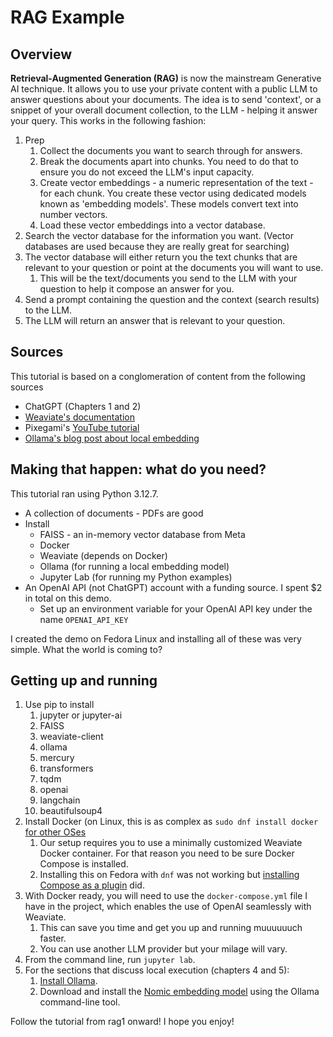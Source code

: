 # RAG Example
## Overview
**Retrieval-Augmented Generation (RAG)** is now the mainstream Generative AI technique. It allows you to use your private content with a public LLM to answer questions about your documents. The idea is to send 'context', or a snippet of your overall document collection, to the LLM - helping it answer your query.
This works in the following fashion:
1. Prep
   1. Collect the documents you want to search through for answers.
   2. Break the documents apart into chunks. You need to do that to ensure you do not exceed the LLM's input capacity.
   3. Create vector embeddings - a numeric representation of the text - for each chunk. You create these vector using dedicated models known as 'embedding models'. These models convert text into number vectors.
   4. Load these vector embeddings into a vector database.
2. Search the vector database for the information you want. (Vector databases are used because they are really great for searching)
3. The vector database will either return you the text chunks that are relevant to your question or point at the documents you will want to use. 
   1. This will be the text/documents you send to the LLM with your question to help it compose an answer for you.
4. Send a prompt containing the question and the context (search results) to the LLM.
5. The LLM will return an answer that is relevant to your question.

## Sources
This tutorial is based on a conglomeration of content from the following sources
* ChatGPT (Chapters 1 and 2)
* [Weaviate's documentation](https://weaviate.io/developers/academy/py/starter_text_data/text_rag)
* Pixegami's [YouTube tutorial](https://www.youtube.com/watch?v=2TJxpyO3ei4&t=202s)
* [Ollama's blog post about local embedding](https://ollama.com/blog/embedding-models)

## Making that happen: what do you need?
This tutorial ran using Python 3.12.7.

* A collection of documents - PDFs are good
* Install
  * FAISS - an in-memory vector database from Meta
  * Docker
  * Weaviate (depends on Docker)
  * Ollama (for running a local embedding model)
  * Jupyter Lab (for running my Python examples)
* An OpenAI API (not ChatGPT) account with a funding source. I spent $2 in total on this demo.
   * Set up an environment variable for your OpenAI API key under the name ```OPENAI_API_KEY```

I created the demo on Fedora Linux and installing all of these was very simple. What the world is coming to?

## Getting up and running
1. Use pip to install
   1. jupyter or jupyter-ai
   2. FAISS
   3. weaviate-client
   4. ollama
   5. mercury
   6. transformers
   7. tqdm
   8. openai
   9. langchain
   10. beautifulsoup4
3. Install Docker (on Linux, this is as complex as ```sudo dnf install docker``` [for other OSes](https://docs.docker.com/desktop/)
   1. Our setup requires you to use a minimally customized Weaviate Docker container. For that reason you need to be sure Docker Compose is installed.
   2. Installing this on Fedora with ```dnf``` was not working but [installing Compose as a plugin](https://docs.docker.com/compose/install/standalone/) did.
4. With Docker ready, you will need to use the ```docker-compose.yml``` file I have in the project, which enables the use of OpenAI seamlessly with Weaviate.
   1. This can save you time and get you up and running muuuuuuch faster.
   2. You can use another LLM provider but your milage will vary.
5. From the command line, run ```jupyter lab```.
6. For the sections that discuss local execution (chapters 4 and 5):
   1. [Install Ollama](https://ollama.com/download).
   2. Download and install the [Nomic embedding model](https://ollama.com/library/nomic-embed-text) using the Ollama command-line tool.

Follow the tutorial from rag1 onward! I hope you enjoy!

